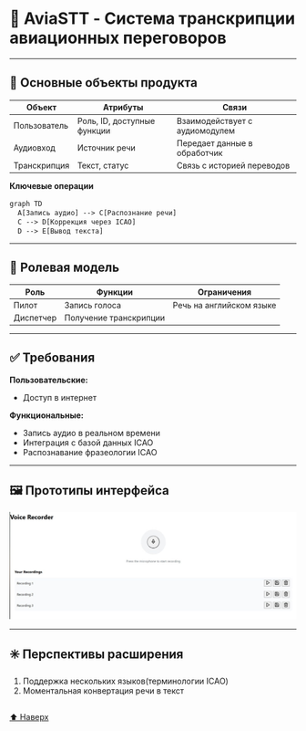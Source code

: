 # 🛫 AviaSTT - Система транскрипции авиационных переговоров

---

## 🧩 Основные объекты продукта


| Объект           | Атрибуты                     | Связи                          |
|------------------|------------------------------|--------------------------------|
| Пользователь     | Роль, ID, доступные функции  | Взаимодействует с аудиомодулем |
| Аудиовход        | Источник речи                     | Передает данные в обработчик   |
| Транскрипция     | Текст, статус | Связь с историей переводов     |

**Ключевые операции**
```mermaid
graph TD
  A[Запись аудио] --> C[Распознание речи]
  C --> D[Коррекция через ICAO]
  D --> E[Вывод текста]
```

---

## 📗 Ролевая модель

| Роль      | Функции                | Ограничения      |
| --------- | ---------------------- | ---------------- |
| Пилот     | Запись голоса          | Речь на английском языке                |
| Диспетчер | Получение транскрипции |  |

---

## ✅ Требования

**Пользовательские:**
- Доступ в интернет

**Функциональные:**
- Запись аудио в реальном времени
- Интеграция с базой данных ICAO
- Распознавание фразеологии ICAO

---

## 🖼️ Прототипы интерфейса

![](https://github.com/filimonq/AviaSTT/blob/a357d20e3ee0b2345694c1c5e2bfb6674386cdac/Desc/pilot-ui.png)

---

## ✳️ Перспективы расширения

1. Поддержка нескольких языков(терминологии ICAO)
2. Моментальная конвертация речи в текст
##  
##

[⬆ Наверх](#-aviaSTT---система-транскрипции-авиационных-переговоров)
